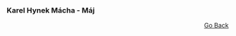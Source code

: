 ### Karel Hynek Mácha - Máj


<p align="right">
  <a href="https://github.com/neostetic/maturita">Go Back</a>
</p>
